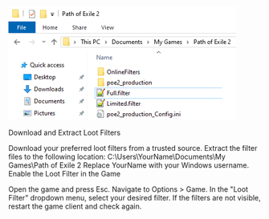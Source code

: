 
![Alt text](https://github.com/ment2008/POE2/blob/main/folder.png?raw=true "Title")

Download and Extract Loot Filters

Download your preferred loot filters from a trusted source.
Extract the filter files to the following location:
C:\Users\YourName\Documents\My Games\Path of Exile 2
Replace YourName with your Windows username.
Enable the Loot Filter in the Game

Open the game and press Esc.
Navigate to Options > Game.
In the "Loot Filter" dropdown menu, select your desired filter.
If the filters are not visible, restart the game client and check again.
